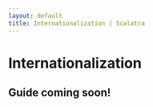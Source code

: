 ```yaml
---
layout: default
title: Internationalization | Scalatra
---
```


<div class="page-header">
  <h1>Internationalization</h1>
</div>

## Guide coming soon!
